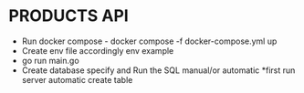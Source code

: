 # PRODUCTS API

- Run docker compose - docker compose -f docker-compose.yml up
- Create env file accordingly env example
- go run main.go
- Create database specify and Run the SQL manual/or automatic \*first run server automatic create table

